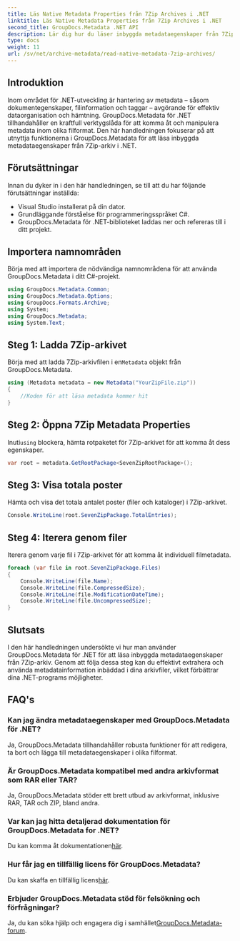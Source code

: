 ```yaml
---
title: Läs Native Metadata Properties från 7Zip Archives i .NET
linktitle: Läs Native Metadata Properties från 7Zip Archives i .NET
second_title: GroupDocs.Metadata .NET API
description: Lär dig hur du läser inbyggda metadataegenskaper från 7Zip-arkiv med GroupDocs.Metadata för .NET. Förbättra din .NET-applikations datahanteringsfunktioner.
type: docs
weight: 11
url: /sv/net/archive-metadata/read-native-metadata-7zip-archives/
---
```

## Introduktion
Inom området för .NET-utveckling är hantering av metadata – såsom dokumentegenskaper, filinformation och taggar – avgörande för effektiv dataorganisation och hämtning. GroupDocs.Metadata för .NET tillhandahåller en kraftfull verktygslåda för att komma åt och manipulera metadata inom olika filformat. Den här handledningen fokuserar på att utnyttja funktionerna i GroupDocs.Metadata för att läsa inbyggda metadataegenskaper från 7Zip-arkiv i .NET. 
## Förutsättningar
Innan du dyker in i den här handledningen, se till att du har följande förutsättningar inställda:
- Visual Studio installerat på din dator.
- Grundläggande förståelse för programmeringsspråket C#.
- GroupDocs.Metadata för .NET-biblioteket laddas ner och refereras till i ditt projekt.

## Importera namnområden
Börja med att importera de nödvändiga namnområdena för att använda GroupDocs.Metadata i ditt C#-projekt.
```csharp
using GroupDocs.Metadata.Common;
using GroupDocs.Metadata.Options;
using GroupDocs.Formats.Archive;
using System;
using GroupDocs.Metadata;
using System.Text;
```
## Steg 1: Ladda 7Zip-arkivet
 Börja med att ladda 7Zip-arkivfilen i en`Metadata` objekt från GroupDocs.Metadata.
```csharp
using (Metadata metadata = new Metadata("YourZipFile.zip"))
{
    //Koden för att läsa metadata kommer hit
}
```
## Steg 2: Öppna 7Zip Metadata Properties
 Inuti`using` blockera, hämta rotpaketet för 7Zip-arkivet för att komma åt dess egenskaper.
```csharp
var root = metadata.GetRootPackage<SevenZipRootPackage>();
```
## Steg 3: Visa totala poster
Hämta och visa det totala antalet poster (filer och kataloger) i 7Zip-arkivet.
```csharp
Console.WriteLine(root.SevenZipPackage.TotalEntries);
```
## Steg 4: Iterera genom filer
Iterera genom varje fil i 7Zip-arkivet för att komma åt individuell filmetadata.
```csharp
foreach (var file in root.SevenZipPackage.Files)
{
    Console.WriteLine(file.Name);
    Console.WriteLine(file.CompressedSize);
    Console.WriteLine(file.ModificationDateTime);
    Console.WriteLine(file.UncompressedSize);
}
```

## Slutsats
I den här handledningen undersökte vi hur man använder GroupDocs.Metadata för .NET för att läsa inbyggda metadataegenskaper från 7Zip-arkiv. Genom att följa dessa steg kan du effektivt extrahera och använda metadatainformation inbäddad i dina arkivfiler, vilket förbättrar dina .NET-programs möjligheter.

## FAQ's
### Kan jag ändra metadataegenskaper med GroupDocs.Metadata för .NET?
Ja, GroupDocs.Metadata tillhandahåller robusta funktioner för att redigera, ta bort och lägga till metadataegenskaper i olika filformat.
### Är GroupDocs.Metadata kompatibel med andra arkivformat som RAR eller TAR?
Ja, GroupDocs.Metadata stöder ett brett utbud av arkivformat, inklusive RAR, TAR och ZIP, bland andra.
### Var kan jag hitta detaljerad dokumentation för GroupDocs.Metadata for .NET?
 Du kan komma åt dokumentationen[här](https://reference.groupdocs.com/metadata/net/).
### Hur får jag en tillfällig licens för GroupDocs.Metadata?
 Du kan skaffa en tillfällig licens[här](https://purchase.groupdocs.com/temporary-license/).
### Erbjuder GroupDocs.Metadata stöd för felsökning och förfrågningar?
 Ja, du kan söka hjälp och engagera dig i samhället[GroupDocs.Metadata-forum](https://forum.groupdocs.com/c/metadata/14).